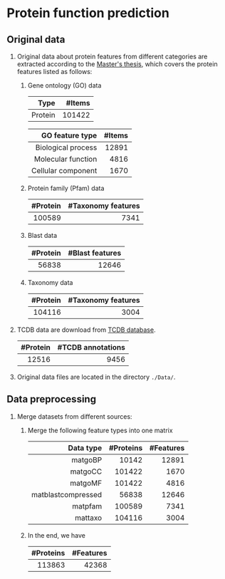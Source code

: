 

# Protein function prediction

## Original data

1. Original data about protein features from different categories are extracted according to the [Master's thesis](), which covers the protein features listed as follows: 

   1. Gene ontology (GO) data

      |Type|#Items|
      |---:|---:|
      |Protein|101422|

      |GO feature type|#Items|
      |---:|---:|
      |Biological process|12891|
      |Molecular function|4816|
      |Cellular component|1670|

   2. Protein family (Pfam) data

      |#Protein|#Taxonomy features|
      |---:|---:|
      |100589|7341|

   3. Blast data

      |#Protein|#Blast features|
      |---:|---:|
      |56838|12646|

   4. Taxonomy data

      |#Protein|#Taxonomy features|
      |---:|---:|
      |104116|3004|

1. TCDB data are download from [TCDB database](http://www.tcdb.org/public/). 

      |#Protein|#TCDB annotations|
      |---:|---:|
      |12516|9456|

1. Original data files are located in the directory `./Data/`.

## Data preprocessing

1. Merge datasets from different sources:

   1. Merge the following feature types into one matrix

      |Data type|#Proteins|#Features|
      |----:|----:|----:|
      |matgoBP|10142|12891|
      |matgoCC|101422|1670|
      |matgoMF|101422|4816|
      |matblastcompressed|56838|12646|
      |matpfam|100589|7341|
      |mattaxo|104116|3004|

   1. In the end, we have 

      |#Proteins|#Features|
      |----:|----:|
      |113863|42368|

##
